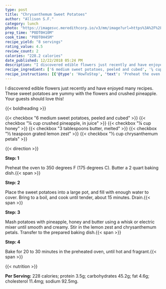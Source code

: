 ```yaml
---
type: post
title: "Chrysanthemum Sweet Potatoes"
author: "Allison S.F."
category: lunch
photo: "https://imagesvc.meredithcorp.io/v3/mm/image?url=https%3A%2F%2Fimages.media-allrecipes.com%2Fuserphotos%2F3053769.jpg"
prep_time: "P0DT0H10M"
cook_time: "P0DT0H45M"
recipe_yield: "8 servings"
rating_value: 4.5
review_count: 2
calories: "228.2 calories"
date_published: 12/22/2018 05:24 PM
description: "I discovered edible flowers just recently and have enjoyed many recipes. These sweet potatoes are yummy with the flowers and crushed pineapple. Your guests should love this!"
recipe_ingredient: ['6 medium sweet potatoes, peeled and cubed', '¼ cup crushed pineapple, in juice', '¼ cup honey', '3 tablespoons butter, melted', '½ teaspoon grated lemon zest', '½ cup chrysanthemum petals']
recipe_instructions: [{'@type': 'HowToStep', 'text': 'Preheat the oven to 350 degrees F (175 degrees C). Butter a 2 quart baking dish.\n'}, {'@type': 'HowToStep', 'text': 'Place the sweet potatoes into a large pot, and fill with enough water to cover. Bring to a boil, and cook until tender, about 15 minutes. Drain.\n'}, {'@type': 'HowToStep', 'text': 'Mash potatoes with pineapple, honey and butter using a whisk or electric mixer until smooth and creamy. Stir in the lemon zest and chrysanthemum petals. Transfer to the prepared baking dish.\n'}, {'@type': 'HowToStep', 'text': 'Bake for 20 to 30 minutes in the preheated oven, until hot and fragrant.\n'}]
---
```


I discovered edible flowers just recently and have enjoyed many recipes. These sweet potatoes are yummy with the flowers and crushed pineapple. Your guests should love this! 

{{< boldheading >}}

{{< checkbox "6 medium sweet potatoes, peeled and cubed" >}}
{{< checkbox "¼ cup crushed pineapple, in juice" >}}
{{< checkbox "¼ cup honey" >}}
{{< checkbox "3 tablespoons butter, melted" >}}
{{< checkbox "½ teaspoon grated lemon zest" >}}
{{< checkbox "½ cup chrysanthemum petals" >}}


{{< direction >}}

**Step: 1**

Preheat the oven to 350 degrees F (175 degrees C). Butter a 2 quart baking dish.{{< span >}}

**Step: 2**

Place the sweet potatoes into a large pot, and fill with enough water to cover. Bring to a boil, and cook until tender, about 15 minutes. Drain.{{< span >}}

**Step: 3**

Mash potatoes with pineapple, honey and butter using a whisk or electric mixer until smooth and creamy. Stir in the lemon zest and chrysanthemum petals. Transfer to the prepared baking dish.{{< span >}}

**Step: 4**

Bake for 20 to 30 minutes in the preheated oven, until hot and fragrant.{{< span >}}

{{< nutrition >}}

**Per Serving:** 228 calories; protein 3.5g; carbohydrates 45.2g; fat 4.6g; cholesterol 11.4mg; sodium 92.5mg.